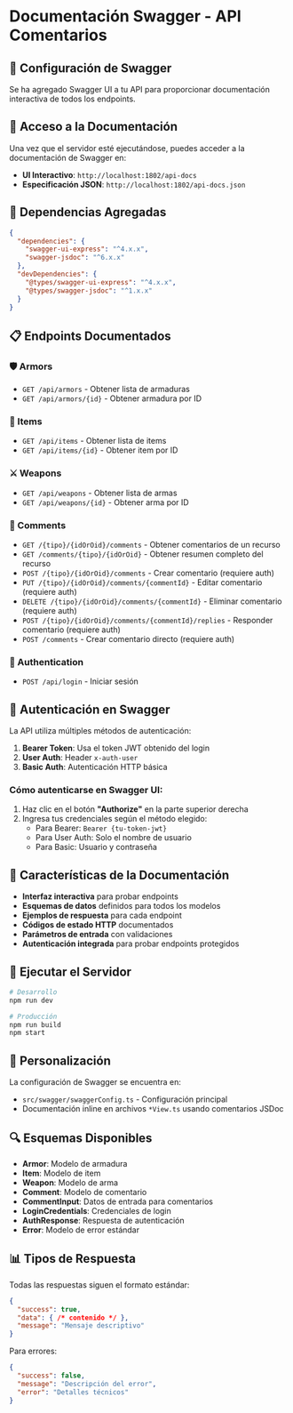 # Documentación Swagger - API Comentarios

## 🚀 Configuración de Swagger

Se ha agregado Swagger UI a tu API para proporcionar documentación interactiva de todos los endpoints.

## 📖 Acceso a la Documentación

Una vez que el servidor esté ejecutándose, puedes acceder a la documentación de Swagger en:

- **UI Interactivo**: `http://localhost:1802/api-docs`
- **Especificación JSON**: `http://localhost:1802/api-docs.json`

## 🔧 Dependencias Agregadas

```json
{
  "dependencies": {
    "swagger-ui-express": "^4.x.x",
    "swagger-jsdoc": "^6.x.x"
  },
  "devDependencies": {
    "@types/swagger-ui-express": "^4.x.x",
    "@types/swagger-jsdoc": "^1.x.x"
  }
}
```

## 📋 Endpoints Documentados

### 🛡️ Armors
- `GET /api/armors` - Obtener lista de armaduras
- `GET /api/armors/{id}` - Obtener armadura por ID

### 🎒 Items  
- `GET /api/items` - Obtener lista de items
- `GET /api/items/{id}` - Obtener item por ID

### ⚔️ Weapons
- `GET /api/weapons` - Obtener lista de armas
- `GET /api/weapons/{id}` - Obtener arma por ID

### 💬 Comments
- `GET /{tipo}/{idOrOid}/comments` - Obtener comentarios de un recurso
- `GET /comments/{tipo}/{idOrOid}` - Obtener resumen completo del recurso
- `POST /{tipo}/{idOrOid}/comments` - Crear comentario (requiere auth)
- `PUT /{tipo}/{idOrOid}/comments/{commentId}` - Editar comentario (requiere auth)
- `DELETE /{tipo}/{idOrOid}/comments/{commentId}` - Eliminar comentario (requiere auth)
- `POST /{tipo}/{idOrOid}/comments/{commentId}/replies` - Responder comentario (requiere auth)
- `POST /comments` - Crear comentario directo (requiere auth)

### 🔐 Authentication
- `POST /api/login` - Iniciar sesión

## 🔐 Autenticación en Swagger

La API utiliza múltiples métodos de autenticación:

1. **Bearer Token**: Usa el token JWT obtenido del login
2. **User Auth**: Header `x-auth-user` 
3. **Basic Auth**: Autenticación HTTP básica

### Cómo autenticarse en Swagger UI:

1. Haz clic en el botón **"Authorize"** en la parte superior derecha
2. Ingresa tus credenciales según el método elegido:
   - Para Bearer: `Bearer {tu-token-jwt}`
   - Para User Auth: Solo el nombre de usuario
   - Para Basic: Usuario y contraseña

## 🎨 Características de la Documentación

- **Interfaz interactiva** para probar endpoints
- **Esquemas de datos** definidos para todos los modelos
- **Ejemplos de respuesta** para cada endpoint
- **Códigos de estado HTTP** documentados
- **Parámetros de entrada** con validaciones
- **Autenticación integrada** para probar endpoints protegidos

## 🚀 Ejecutar el Servidor

```bash
# Desarrollo
npm run dev

# Producción
npm run build
npm start
```

## 📝 Personalización

La configuración de Swagger se encuentra en:
- `src/swagger/swaggerConfig.ts` - Configuración principal
- Documentación inline en archivos `*View.ts` usando comentarios JSDoc

## 🔍 Esquemas Disponibles

- **Armor**: Modelo de armadura
- **Item**: Modelo de item
- **Weapon**: Modelo de arma
- **Comment**: Modelo de comentario
- **CommentInput**: Datos de entrada para comentarios
- **LoginCredentials**: Credenciales de login
- **AuthResponse**: Respuesta de autenticación
- **Error**: Modelo de error estándar

## 📊 Tipos de Respuesta

Todas las respuestas siguen el formato estándar:

```json
{
  "success": true,
  "data": { /* contenido */ },
  "message": "Mensaje descriptivo"
}
```

Para errores:
```json
{
  "success": false,
  "message": "Descripción del error",
  "error": "Detalles técnicos"
}
```